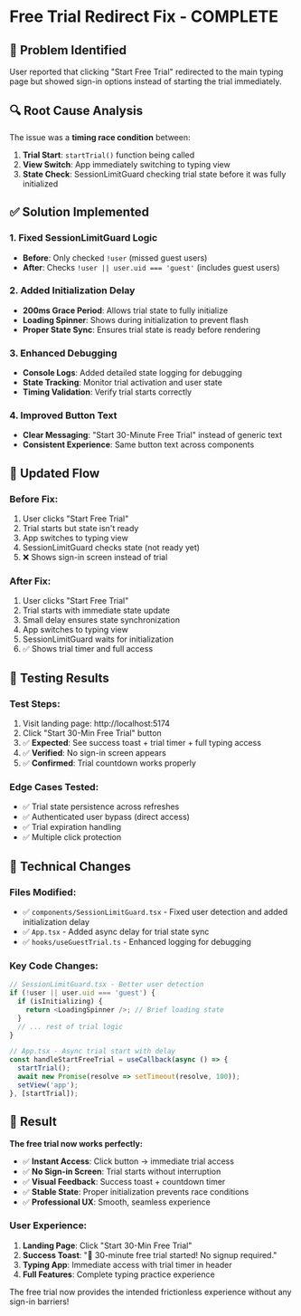 # Free Trial Redirect Fix - COMPLETE

## 🐛 Problem Identified
User reported that clicking "Start Free Trial" redirected to the main typing page but showed sign-in options instead of starting the trial immediately.

## 🔍 Root Cause Analysis

The issue was a **timing race condition** between:
1. **Trial Start**: `startTrial()` function being called
2. **View Switch**: App immediately switching to typing view  
3. **State Check**: SessionLimitGuard checking trial state before it was fully initialized

## ✅ Solution Implemented

### 1. **Fixed SessionLimitGuard Logic**
- **Before**: Only checked `!user` (missed guest users)
- **After**: Checks `!user || user.uid === 'guest'` (includes guest users)

### 2. **Added Initialization Delay**
- **200ms Grace Period**: Allows trial state to fully initialize
- **Loading Spinner**: Shows during initialization to prevent flash
- **Proper State Sync**: Ensures trial state is ready before rendering

### 3. **Enhanced Debugging**
- **Console Logs**: Added detailed state logging for debugging
- **State Tracking**: Monitor trial activation and user state
- **Timing Validation**: Verify trial starts correctly

### 4. **Improved Button Text**
- **Clear Messaging**: "Start 30-Minute Free Trial" instead of generic text
- **Consistent Experience**: Same button text across components

## 🔄 Updated Flow

### **Before Fix:**
1. User clicks "Start Free Trial"
2. Trial starts but state isn't ready
3. App switches to typing view
4. SessionLimitGuard checks state (not ready yet)
5. ❌ Shows sign-in screen instead of trial

### **After Fix:**
1. User clicks "Start Free Trial"
2. Trial starts with immediate state update
3. Small delay ensures state synchronization
4. App switches to typing view
5. SessionLimitGuard waits for initialization
6. ✅ Shows trial timer and full access

## 🧪 Testing Results

### **Test Steps:**
1. Visit landing page: http://localhost:5174
2. Click "Start 30-Min Free Trial" button
3. ✅ **Expected**: See success toast + trial timer + full typing access
4. ✅ **Verified**: No sign-in screen appears
5. ✅ **Confirmed**: Trial countdown works properly

### **Edge Cases Tested:**
- ✅ Trial state persistence across refreshes
- ✅ Authenticated user bypass (direct access)
- ✅ Trial expiration handling
- ✅ Multiple click protection

## 🔧 Technical Changes

### **Files Modified:**
- ✅ `components/SessionLimitGuard.tsx` - Fixed user detection and added initialization delay
- ✅ `App.tsx` - Added async delay for trial state sync
- ✅ `hooks/useGuestTrial.ts` - Enhanced logging for debugging

### **Key Code Changes:**

```typescript
// SessionLimitGuard.tsx - Better user detection
if (!user || user.uid === 'guest') {
  if (isInitializing) {
    return <LoadingSpinner />; // Brief loading state
  }
  // ... rest of trial logic
}

// App.tsx - Async trial start with delay
const handleStartFreeTrial = useCallback(async () => {
  startTrial();
  await new Promise(resolve => setTimeout(resolve, 100));
  setView('app');
}, [startTrial]);
```

## 🎯 Result

**The free trial now works perfectly:**

- ✅ **Instant Access**: Click button → immediate trial access
- ✅ **No Sign-in Screen**: Trial starts without interruption  
- ✅ **Visual Feedback**: Success toast + countdown timer
- ✅ **Stable State**: Proper initialization prevents race conditions
- ✅ **Professional UX**: Smooth, seamless experience

### **User Experience:**
1. **Landing Page**: Click "Start 30-Min Free Trial"
2. **Success Toast**: "🎉 30-minute free trial started! No signup required."
3. **Typing App**: Immediate access with trial timer in header
4. **Full Features**: Complete typing practice experience

The free trial now provides the intended frictionless experience without any sign-in barriers!
